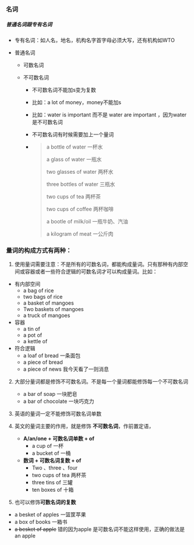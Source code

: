 ### 名词

##### 普通名词跟专有名词

* 专有名词：如人名，地名，机构名字首字母必须大写，还有机构如WTO

* 普通名词

  * 可数名词

  * 不可数名词

    * 不可数名词不能加s变为复数

    * 比如：a lot of money，money不能加s

    * 比如：water is important 而不是 water are important ，因为water是不可数名词

    * 不可数名词有时候需要加上一个量词

    * > a bottle of water  一杯水
      >
      > a glass of water  一瓶水
      >
      > two glasses of water 两杯水
      >
      > three bottles of water 三瓶水
      >
      > two cups of tea 两杯茶
      >
      > two cups of coffee 两杯咖啡
      >
      > a bootle of milk/oil 一瓶牛奶、汽油
      >
      > a kilogram of meat 一公斤肉



### 量词的构成方式有两种：

1. 使用量词需要注意：不是所有的可数名词，都能构成量词。只有那种有内部空间或容器或者一些符合逻辑的可数名词才可以构成量词。比如：

* 有内部空间
  * a bag of rice 
  * two bags of rice 
  * a basket of mangoes 
  * Two baskets of mangoes 
  * a truck of mangoes 
* 容器
  * a tin of
  * a pot of
  * a kettle of
* 符合逻辑
  * a loaf of bread 一条面包
  * a piece of bread 
  * a piece of news 我今天看了一则消息

2. 大部分量词都是修饰不可数名词。不是每一个量词都能修饰每一个不可数名词
   * a bar of soap 一块肥皂
   * a bar of chocolate 一块巧克力
3. 英语的量词一定不能修饰可数名词单数

1. 英文的量词主要的作用，就是修饰 **不可数名词**，作前置定语，
   * **A/an/one + 可数名词单数 + of** 
     * a cup of 一杯  
     * a bucket of 一桶
   * **数词 + 可数名词复数 + of**
     * Two 、three 、four
     * two cups of tea 两杯茶
     * three tins of 三罐
     * ten boxes of 十箱
2. 也可以修饰**可数名词的复数**

* a besket of apples 一篮筐苹果
* a box of books 一箱书
* ~~a besket of apple~~ 错的因为apple 是可数名词不能这样使用，正确的做法是an apple
